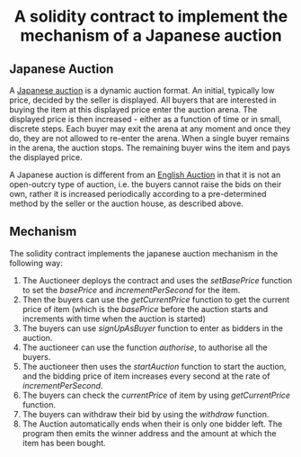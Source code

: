 # <p align = "center"> A solidity contract to implement the mechanism of a Japanese auction </p>

## Japanese Auction

A [Japanese auction](https://en.wikipedia.org/wiki/Japanese_auction) is a dynamic auction format. An initial, typically low price, decided by the seller is displayed. All buyers that are interested in buying the item at this displayed price enter the auction arena. The displayed price is then increased - either as a function of time or in small, discrete steps. Each buyer may exit the arena at any moment and once they do, they are not allowed to re-enter the arena. When a single buyer remains in the arena, the auction stops. The remaining buyer wins the item and pays the displayed price.

A Japanese auction is different from an [English Auction](https://en.wikipedia.org/wiki/English_auction) in that it is not an open-outcry type of auction, i.e. the buyers cannot raise the bids on their own, rather it is increased periodically according to a pre-determined method by the seller or the auction house, as described above.

## Mechanism

The solidity contract implements the japanese auction mechanism in the following way:
1. The Auctioneer deploys the contract and uses the <i>setBasePrice</i> function to set the <i>basePrice</i> and <i>incrementPerSecond</i> for the item.
2. Then the buyers can use the <i>getCurrentPrice</i> function to get the current price of item (which is the <i>basePrice</i> before the auction starts and increments with time when the auction is started)
3. The buyers can use <i>signUpAsBuyer</i> function to enter as bidders in the auction.
4. The auctioneer can use the function <i>authorise</i>, to authorise all the buyers.
5. The auctioneer then uses the <i>startAuction</i> function to start the auction, and the bidding price of item increases every second at the rate of <i>incrementPerSecond</i>.
6. The buyers can check the <i>currentPrice</i> of item by using <i>getCurrentPrice</i> function.
7. The buyers can withdraw their bid by using the <i>withdraw</i> function.
8. The Auction automatically ends when their is only one bidder left. The program then emits the winner address and the amount at which the item has been bought.

 
